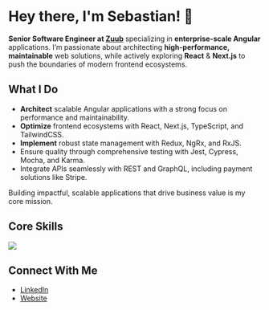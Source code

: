 # Hey there, I'm Sebastian! 👋

**Senior Software Engineer at [Zuub](https://www.zuub.com)** specializing in **enterprise-scale Angular** applications. I’m passionate about architecting **high-performance, maintainable** web solutions, while actively exploring **React** & **Next.js** to push the boundaries of modern frontend ecosystems.

## What I Do
- **Architect** scalable Angular applications with a strong focus on performance and maintainability.
- **Optimize** frontend ecosystems with React, Next.js, TypeScript, and TailwindCSS.
- **Implement** robust state management with Redux, NgRx, and RxJS.
- Ensure quality through comprehensive testing with Jest, Cypress, Mocha, and Karma.
- Integrate APIs seamlessly with REST and GraphQL, including payment solutions like Stripe.

Building impactful, scalable applications that drive business value is my core mission.

## Core Skills
<p align="left">
  <img src="https://skillicons.dev/icons?i=js,ts,angular,react,nextjs,astro,nestjs,tailwind,nodejs,docker,css,sentry" />
</p>

## Connect With Me
- [LinkedIn](https://www.linkedin.com/in/sebastianpuchet/)
- [Website](https://sebastianpuchet.com)
